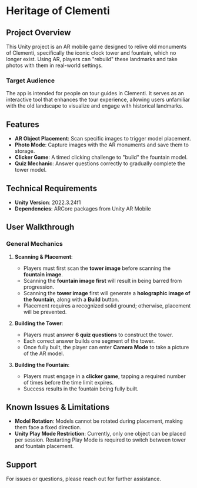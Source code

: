 # Heritage of Clementi

## Project Overview
This Unity project is an AR mobile game designed to relive old monuments of Clementi, specifically the iconic clock tower and fountain, which no longer exist. Using AR, players can "rebuild" these landmarks and take photos with them in real-world settings.

### Target Audience
The app is intended for people on tour guides in Clementi. It serves as an interactive tool that enhances the tour experience, allowing users unfamiliar with the old landscape to visualize and engage with historical landmarks.

## Features
- **AR Object Placement**: Scan specific images to trigger model placement.
- **Photo Mode**: Capture images with the AR monuments and save them to storage.
- **Clicker Game**: A timed clicking challenge to "build" the fountain model.
- **Quiz Mechanic**: Answer questions correctly to gradually complete the tower model.

## Technical Requirements
- **Unity Version**: 2022.3.24f1
- **Dependencies**: ARCore packages from Unity AR Mobile

## User Walkthrough
### General Mechanics
1. **Scanning & Placement**:
   - Players must first scan the **tower image** before scanning the **fountain image**.
   - Scanning the **fountain image first** will result in being barred from progression.
   - Scanning the **tower image** first will generate a **holographic image of the fountain**, along with a **Build** button.
   - Placement requires a recognized solid ground; otherwise, placement will be prevented.

2. **Building the Tower**:
   - Players must answer **6 quiz questions** to construct the tower.
   - Each correct answer builds one segment of the tower.
   - Once fully built, the player can enter **Camera Mode** to take a picture of the AR model.

3. **Building the Fountain**:
   - Players must engage in a **clicker game**, tapping a required number of times before the time limit expires.
   - Success results in the fountain being fully built.

## Known Issues & Limitations
- **Model Rotation**: Models cannot be rotated during placement, making them face a fixed direction.
- **Unity Play Mode Restriction**: Currently, only one object can be placed per session. Restarting Play Mode is required to switch between tower and fountain placement.

## Support
For issues or questions, please reach out for further assistance.

